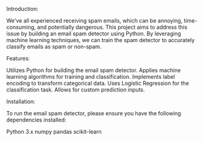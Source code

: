 Introduction:

We've all experienced receiving spam emails, which can be annoying, time-consuming, and potentially dangerous. This project aims to address this issue by building an email spam detector using Python. By leveraging machine learning techniques, we can train the spam detector to accurately classify emails as spam or non-spam.

Features:

Utilizes Python for building the email spam detector. Applies machine learning algorithms for training and classification. Implements label encoding to transform categorical data. Uses Logistic Regression for the classification task. Allows for custom prediction inputs.

Installation:

To run the email spam detector, please ensure you have the following dependencies installed:

Python 3.x
numpy
pandas
scikit-learn
